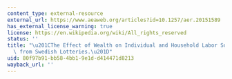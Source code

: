 ```yaml
---
content_type: external-resource
external_url: https://www.aeaweb.org/articles?id=10.1257/aer.20151589
has_external_license_warning: true
license: https://en.wikipedia.org/wiki/All_rights_reserved
status: ''
title: "\u201CThe Effect of Wealth on Individual and Household Labor Supply: Evidence\
  \ from Swedish Lotteries.\u201D"
uid: 80f97b91-bb58-4bb1-9e1d-d414471d8213
wayback_url: ''
---
```

